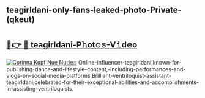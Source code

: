 ## teagirldani-only-fans​-leaked-photo​-Private-(qkeut)


# <h2><a href="https://mediaupload.pro?title=teagirldani&ref=git">🔗👉 🔴 teagirldani-P𝚑ot𝚘𝚜-V𝚒d𝚎o</a></h2>

[![Corinna Kopf Nue Nu𝚍e𝚜](https://i.imgur.com/0qMVB7G.gif)](https://mediaupload.pro?title=teagirldani&ref=git)
Online-influencer-teagirldani,known-for-publishing-dance-and-lifestyle-content,-including-performances-and-vlogs-on-social-media-platforms.Brilliant-ventriloquist-assistant-teagirldani,celebrated-for-their-exceptional-abilities-and-accomplishments-in-assisting-ventriloquists.  